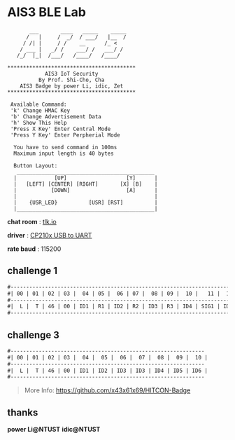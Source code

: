 # AIS3 BLE Lab

```
       ___       ____   _____    _____
      /   |     /  _/  / ___/   |__  /
     / /| |     / /    __      /_ <
    / ___ |   _/ /    ___/ /   ___/ /
   /_/  |_|  /___/   /____/   /____/

*****************************************
            AIS3 IoT Security
          By Prof. Shi-Cho, Cha
    AIS3 Badge by power Li, idic, Zet
*****************************************

 Available Command:
 'k' Change HMAC Key
 'b' Change Advertisement Data
 'h' Show This Help
 'Press X Key' Enter Central Mode
 'Press Y Key' Enter Perpherial Mode

  You have to send command in 100ms
  Maximum input length is 40 bytes

  Button Layout:
   ____________________________________________
  |            [UP]                   [Y]      |
  |   [LEFT] [CENTER] [RIGHT]       [X] [B]    |
  |           [DOWN]                  [A]      |
  |                                            |
  |    {USR_LED}          [USR] [RST]          |
  |____________________________________________|
```


**chat room** : [tlk.io](https://tlk.io/ais3_2017_ble)

**driver** : [CP210x USB to UART](https://www.silabs.com/products/development-tools/software/usb-to-uart-bridge-vcp-drivers)

**rate baud** : 115200

## challenge 1

``` diff
#---------------------------------------------------------------------------------------------
#| 00 | 01 | 02 | 03 |  04 | 05 |  06 | 07 |  08 | 09 |  10 |   11 |  12 |   13 |  14 |   15 |
#---------------------------------------------------------------------------------------------
#|  L |  T | 46 | 00 | ID1 | R1 | ID2 | R2 | ID3 | R3 | ID4 | SIG1 | ID5 | SIG2 | ID6 | SIG3 |
#---------------------------------------------------------------------------------------------
```

## challenge 3

```diff
#--------------------------------------------------------------
#| 00 | 01 | 02 | 03 |  04 |  05 |  06 |  07 |  08 |  09 |  10 |
#--------------------------------------------------------------
#|  L |  T | 46 | 00 | ID1 | ID2 | ID3 | ID3 | ID4 | ID5 | ID6 |
#--------------------------------------------------------------
```


> More Info: https://github.com/x43x61x69/HITCON-Badge


## thanks

**power Li@NTUST**
**idic@NTUST**

